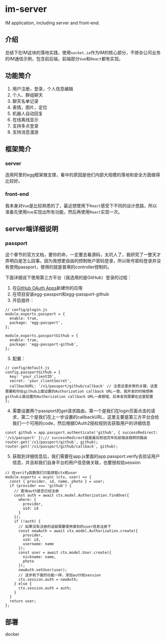 # im-server
IM application, including server and front-end.

## 介绍
总结下在IM这块的落地实践，使用`socket.io`作为IM的核心部分，不掺杂公司业务的IM通信示例，包含前后端，前端部分`Vue`和`React`都有实现。

## 功能简介
1. 用户注册，登录，个人信息编辑
2. 个人、群组聊天
3. 聊天名单记录
4. 表情，图片，定位
5. 机器人自动回复
6. 在线离线显示
7. 支持多点登录
8. 支持消息漫游

## 框架简介

### server
选用阿里的egg框架做支撑，看中的原因是他们内部大规模的落地和安全方面做得比较好。

### front-end
我本身对`Vue`是比较熟悉的了，最近想使用下`React`感受下不同的设计思路，所以准备先使用`Vue`实现出所有功能，然后再使用`React`实现一次。

## server端详细说明

### passport
这个章节的官方文档，要你的命，一定要去看源码，太坑人了，我研究了一整天才弄明白是怎么回事。因为我想更自由的控制账户密码登录，所以账号密码登录并没有使用passport，使用的就是普用的controller控制的。

下面详细说下使用第三方平台（我选用的是GitHub）登录的过程：
1. 在[GitHub OAuth Apps](https://github.com/settings/applications/new)新建你的应用
1. 在项目安装egg-passport和egg-passport-github
2. 开启插件：
```
// config/plugin.js
module.exports.passport = {
  enable: true,
  package: 'egg-passport',
};

module.exports.passportGithub = {
  enable: true,
  package: 'egg-passport-github',
};
```
3. 配置：
```
// config/default.js
config.passportGithub = {
  key: 'your_clientID',
  secret: 'your_clientSecret',
  callbackURL: '/v1/passport/github/callback' // 注意这里非常的关键，这里需要和你在github上面设置的Authorization callback URL一致，我开发的时候想换github上面设置的Authorization callback URL一直报错，后来发现需要在这里配置
};
```
4. 需要设置两个passport的get请求路由，第一个是我们在login页面点击的请求，第二个是我们在上一步设置的callbackURL，这里主要是第三方平台会给我们一个可用的code，然后根据OAuth2授权规则去获取用户的详细信息
```
const github = app.passport.authenticate('github', { successRedirect: '/v1/passport' });// successRedirect就是最后校验完毕后前端会跳转的路由
router.get('/v1/passport/github', github);
router.get('/v1/passport/github/callback', github);
```
5. 获取到详细信息后，我们需要在app.js里面的app.passport.verify去验证用户信息，并且和我们自身平台的用户信息做关联，也要授权给session
```
// 在verify函数我们只能获取ctx和user
module.exports = async (ctx, user) => {
  const { provider, id, name, photo } = user;
  if (provider === 'github') {
    // 查询auth是否已经注册
    const auth = await ctx.model.Authorization.findOne({
      where: {
        provider,
        uid: id
      }
    });
    if (!auth) {
      // 如果没有注册的话就需要使用拿到的user信息注册下
      const newAuth = await ctx.model.Authorization.create({
        provider,
        uid: id,
        username: name
      });
      const user = await ctx.model.User.create({
        nickname: name,
        photo
      });
      newAuth.setUser(user);
      // 这步和下面的功能一样，添加auth到session
      ctx.session.auth = newAuth;
    } else {
      ctx.session.auth = auth;
    }
  }
  return user;
};
```

## 部署
docker

